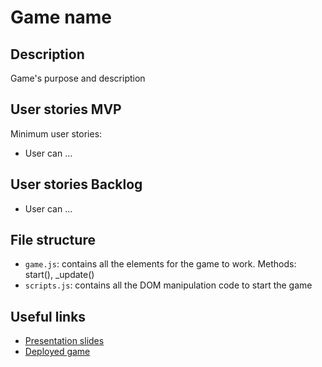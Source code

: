 # Game name

<!-- When you finish, add a nice screenshot of your game -->
<!--[<img src="./img/page.png">](https://www.google.com)-->

## Description

Game's purpose and description

## User stories MVP

Minimum user stories:

- User can ...

## User stories Backlog

- User can ...

## File structure

- <code>game.js</code>: contains all the elements for the game to work. Methods: start(), \_update()
- <code>scripts.js</code>: contains all the DOM manipulation code to start the game

## Useful links

<!-- When you finish, add these links and commit -->

- [Presentation slides]()
- [Deployed game]()
